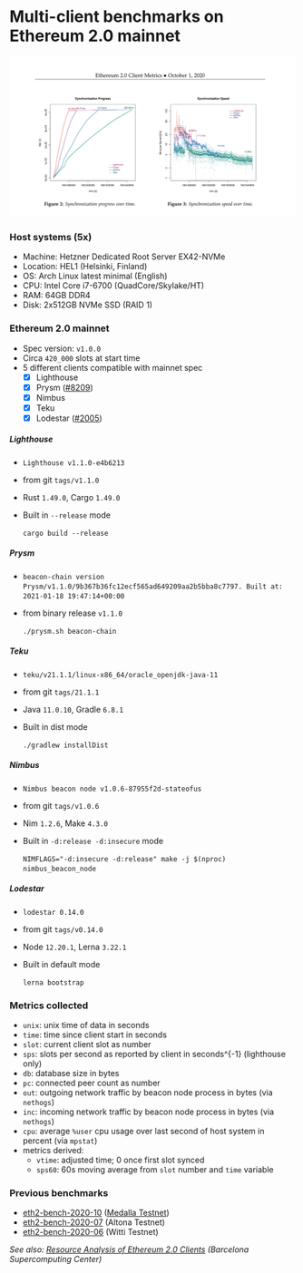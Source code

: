 # Multi-client benchmarks on Ethereum 2.0 mainnet

![preview](./res/preview.png)

### Host systems (5x)
- Machine: Hetzner Dedicated Root Server EX42-NVMe
- Location: HEL1 (Helsinki, Finland)
- OS: Arch Linux latest minimal (English)
- CPU: Intel Core i7-6700 (QuadCore/Skylake/HT)
- RAM: 64GB DDR4
- Disk: 2x512GB NVMe SSD (RAID 1)

### Ethereum 2.0 mainnet
- Spec version: `v1.0.0`
- Circa `420_000` slots at start time
- 5 different clients compatible with mainnet spec
    - [x] Lighthouse
    - [x] Prysm ([#8209](https://github.com/prysmaticlabs/prysm/issues/8209))
    - [x] Nimbus
    - [x] Teku
    - [x] Lodestar ([#2005](https://github.com/ChainSafe/lodestar/issues/2005))

##### Lighthouse
- `Lighthouse v1.1.0-e4b6213`
- from git `tags/v1.1.0`
- Rust `1.49.0`, Cargo `1.49.0`
- Built in `--release` mode

    `cargo build --release`

##### Prysm
- `beacon-chain version Prysm/v1.1.0/9b367b36fc12ecf565ad649209aa2b5bba8c7797. Built at: 2021-01-18 19:47:14+00:00`
- from binary release `v1.1.0`

    `./prysm.sh beacon-chain`

##### Teku
- `teku/v21.1.1/linux-x86_64/oracle_openjdk-java-11`
- from git `tags/21.1.1`
- Java `11.0.10`, Gradle `6.8.1`
- Built in dist mode

    `./gradlew installDist`

##### Nimbus
- `Nimbus beacon node v1.0.6-87955f2d-stateofus`
- from git `tags/v1.0.6`
- Nim `1.2.6`, Make `4.3.0`
- Built in `-d:release -d:insecure` mode

    `NIMFLAGS="-d:insecure -d:release" make -j $(nproc) nimbus_beacon_node`

##### Lodestar
- `lodestar 0.14.0`
- from git `tags/v0.14.0`
- Node `12.20.1`, Lerna `3.22.1`
- Built in default mode

    `lerna bootstrap`

### Metrics collected
- `unix`: unix time of data in seconds
- `time`: time since client start in seconds
- `slot`: current client slot as number
- `sps`: slots per second as reported by client in seconds^{-1} (lighthouse only)
- `db`: database size in bytes
- `pc`: connected peer count as number
- `out`: outgoing network traffic by beacon node process in bytes (via `nethogs`)
- `inc`: incoming network traffic by beacon node process in bytes (via `nethogs`)
- `cpu`: average `%user` cpu usage over last second of host system in percent (via `mpstat`)
- metrics derived:
    - `vtime`: adjusted time; 0 once first slot synced
    - `sps60`: 60s moving average from `slot` number and `time` variable

### Previous benchmarks
- [eth2-bench-2020-10](https://github.com/q9f/eth2-bench-2020-10) ([Medalla Testnet](https://github.com/goerli/medalla))
- [eth2-bench-2020-07](https://github.com/q9f/eth2-bench-2020-07) (Altona Testnet)
- [eth2-bench-2020-06](https://github.com/q9f/eth2-bench-2020-06) (Witti Testnet)

_See also: [Resource Analysis of Ethereum 2.0 Clients](https://arxiv.org/abs/2012.14718) (Barcelona Supercomputing Center)_
